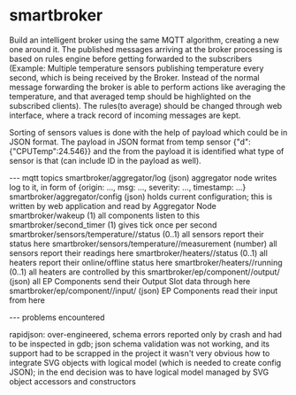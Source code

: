 # smartbroker

Build an intelligent broker using the same MQTT algorithm, creating a new one around it. 
The published messages arriving at the broker processing is based on rules engine before getting forwarded to the subscribers (Example: Multiple temperature sensors publishing temperature every second, which is being received by the Broker.
Instead of the normal message forwarding the broker is able to perform actions like averaging the temperature, and that averaged temp should be highlighted on the subscribed clients).
The rules(to average) should be changed through web interface, where a track record of incoming messages are kept.

Sorting of sensors values is done with the help of payload which could be in JSON format.
The payload in JSON format from temp sensor {"d":{"CPUTemp":24.546}​} and the from the payload it is identified what type of sensor is that (can include ID in the payload as well).

--- mqtt topics
smartbroker/aggregator/log (json)
  aggregator node writes log to it, in form of
  {origin: ..., msg: ..., severity: ..., timestamp: ...}
smartbroker/aggregator/config (json)
  holds current configuration; this is written by web application 
  and read by Aggregator Node
smartbroker/wakeup (1)
  all components listen to this
smartbroker/second_timer (1)
  gives tick once per second
smartbroker/sensors/temperature//status (0..1)
  all sensors report their status here
smartbroker/sensors/temperature//measurement (number)
  all sensors report their readings here
smartbroker/heaters//status (0..1)
  all heaters report their online/offline status here
smartbroker/heaters//running (0..1)
  all heaters are controlled by this
smartbroker/ep/component//output/ (json)
  all EP Components send their Output Slot data through here
smartbroker/ep/component//input/ (json)
  EP Components read their input from here

--- problems encountered


rapidjson: over-engineered, schema errors reported only by crash and
had to be inspected in gdb; json schema validation was not working,
and its support had to be scrapped in the project
it wasn't very obvious how to integrate SVG objects with logical
model (which is needed to create config JSON); in the end decision
was to have logical model managed by SVG object accessors and
constructors
